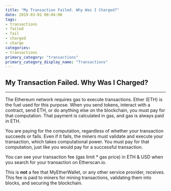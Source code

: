 ```yaml
---
title: "My Transaction Failed. Why Was I Charged?"
date: 2019-03-01 00:04:00
tags:
- transactions
- failed
- fail
- charged
- charge
categories:
- transactions
primary_category: "transactions"
primary_category_display_name: "Transactions"
---
```


## My Transaction Failed. Why Was I Charged?
***

The Ethereum network requires gas to execute transactions. Ether (ETH) is the fuel used for this purpose. When you send tokens, interact with a contract, send ETH, or do anything else on the blockchain, you must pay for that computation. That payment is calculated in gas, and gas is always paid in ETH.

You are paying for the computation, regardless of whether your transaction succeeds or fails. Even if it fails, the miners must validate and execute your transaction, which takes computational power. You must pay for that computation, just like you would pay for a successful transaction.

You can see your transaction fee (gas limit * gas price) in ETH & USD when you search for your transaction on Etherscan.io.

This is **not** a fee that MyEtherWallet, or any other service provider, receives. This fee is paid to miners for mining transactions, validating them into blocks, and securing the blockchain.